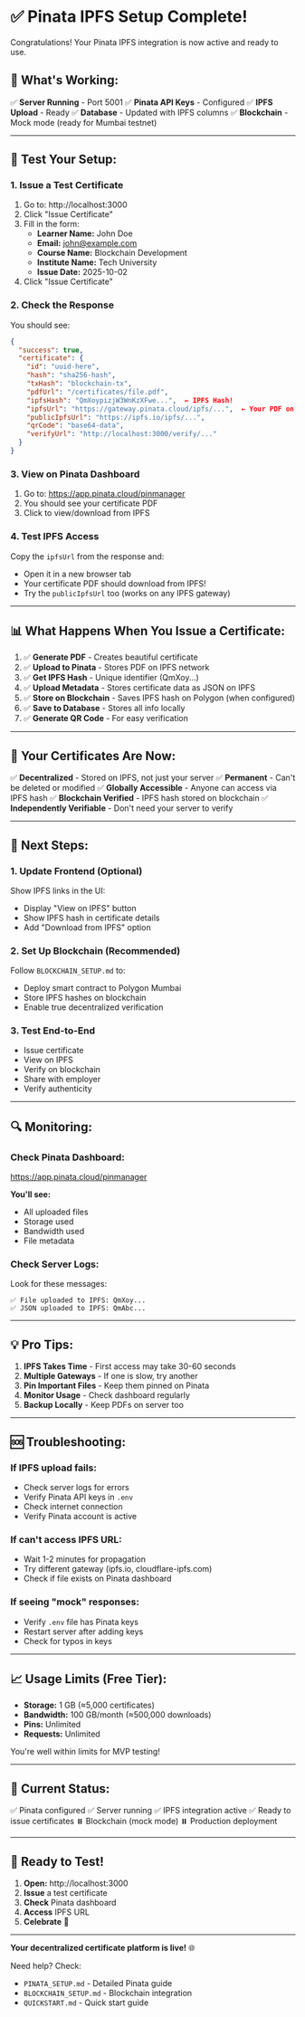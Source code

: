 # ✅ Pinata IPFS Setup Complete!

Congratulations! Your Pinata IPFS integration is now active and ready to use.

## 🎯 What's Working:

✅ **Server Running** - Port 5001
✅ **Pinata API Keys** - Configured
✅ **IPFS Upload** - Ready
✅ **Database** - Updated with IPFS columns
✅ **Blockchain** - Mock mode (ready for Mumbai testnet)

---

## 🧪 Test Your Setup:

### 1. Issue a Test Certificate

1. Go to: http://localhost:3000
2. Click "Issue Certificate"
3. Fill in the form:
   - **Learner Name:** John Doe
   - **Email:** john@example.com
   - **Course Name:** Blockchain Development
   - **Institute Name:** Tech University
   - **Issue Date:** 2025-10-02
4. Click "Issue Certificate"

### 2. Check the Response

You should see:
```json
{
  "success": true,
  "certificate": {
    "id": "uuid-here",
    "hash": "sha256-hash",
    "txHash": "blockchain-tx",
    "pdfUrl": "/certificates/file.pdf",
    "ipfsHash": "QmXoypizjW3WnKzXFwe...",  ← IPFS Hash!
    "ipfsUrl": "https://gateway.pinata.cloud/ipfs/...",  ← Your PDF on IPFS!
    "publicIpfsUrl": "https://ipfs.io/ipfs/...",
    "qrCode": "base64-data",
    "verifyUrl": "http://localhost:3000/verify/..."
  }
}
```

### 3. View on Pinata Dashboard

1. Go to: https://app.pinata.cloud/pinmanager
2. You should see your certificate PDF
3. Click to view/download from IPFS

### 4. Test IPFS Access

Copy the `ipfsUrl` from the response and:
- Open it in a new browser tab
- Your certificate PDF should download from IPFS!
- Try the `publicIpfsUrl` too (works on any IPFS gateway)

---

## 📊 What Happens When You Issue a Certificate:

1. ✅ **Generate PDF** - Creates beautiful certificate
2. ✅ **Upload to Pinata** - Stores PDF on IPFS network
3. ✅ **Get IPFS Hash** - Unique identifier (QmXoy...)
4. ✅ **Upload Metadata** - Stores certificate data as JSON on IPFS
5. ✅ **Store on Blockchain** - Saves IPFS hash on Polygon (when configured)
6. ✅ **Save to Database** - Stores all info locally
7. ✅ **Generate QR Code** - For easy verification

---

## 🎉 Your Certificates Are Now:

✅ **Decentralized** - Stored on IPFS, not just your server
✅ **Permanent** - Can't be deleted or modified
✅ **Globally Accessible** - Anyone can access via IPFS hash
✅ **Blockchain Verified** - IPFS hash stored on blockchain
✅ **Independently Verifiable** - Don't need your server to verify

---

## 📱 Next Steps:

### 1. Update Frontend (Optional)
Show IPFS links in the UI:
- Display "View on IPFS" button
- Show IPFS hash in certificate details
- Add "Download from IPFS" option

### 2. Set Up Blockchain (Recommended)
Follow `BLOCKCHAIN_SETUP.md` to:
- Deploy smart contract to Polygon Mumbai
- Store IPFS hashes on blockchain
- Enable true decentralized verification

### 3. Test End-to-End
- Issue certificate
- View on IPFS
- Verify on blockchain
- Share with employer
- Verify authenticity

---

## 🔍 Monitoring:

### Check Pinata Dashboard:
https://app.pinata.cloud/pinmanager

**You'll see:**
- All uploaded files
- Storage used
- Bandwidth used
- File metadata

### Check Server Logs:
Look for these messages:
```
✅ File uploaded to IPFS: QmXoy...
✅ JSON uploaded to IPFS: QmAbc...
```

---

## 💡 Pro Tips:

1. **IPFS Takes Time** - First access may take 30-60 seconds
2. **Multiple Gateways** - If one is slow, try another
3. **Pin Important Files** - Keep them pinned on Pinata
4. **Monitor Usage** - Check dashboard regularly
5. **Backup Locally** - Keep PDFs on server too

---

## 🆘 Troubleshooting:

### If IPFS upload fails:
- Check server logs for errors
- Verify Pinata API keys in `.env`
- Check internet connection
- Verify Pinata account is active

### If can't access IPFS URL:
- Wait 1-2 minutes for propagation
- Try different gateway (ipfs.io, cloudflare-ipfs.com)
- Check if file exists on Pinata dashboard

### If seeing "mock" responses:
- Verify `.env` file has Pinata keys
- Restart server after adding keys
- Check for typos in keys

---

## 📈 Usage Limits (Free Tier):

- **Storage:** 1 GB (≈5,000 certificates)
- **Bandwidth:** 100 GB/month (≈500,000 downloads)
- **Pins:** Unlimited
- **Requests:** Unlimited

You're well within limits for MVP testing!

---

## 🎯 Current Status:

✅ Pinata configured
✅ Server running
✅ IPFS integration active
✅ Ready to issue certificates
⏸️ Blockchain (mock mode)
⏸️ Production deployment

---

## 🚀 Ready to Test!

1. **Open:** http://localhost:3000
2. **Issue** a test certificate
3. **Check** Pinata dashboard
4. **Access** IPFS URL
5. **Celebrate** 🎉

---

**Your decentralized certificate platform is live!** 🌐

Need help? Check:
- `PINATA_SETUP.md` - Detailed Pinata guide
- `BLOCKCHAIN_SETUP.md` - Blockchain integration
- `QUICKSTART.md` - Quick start guide
